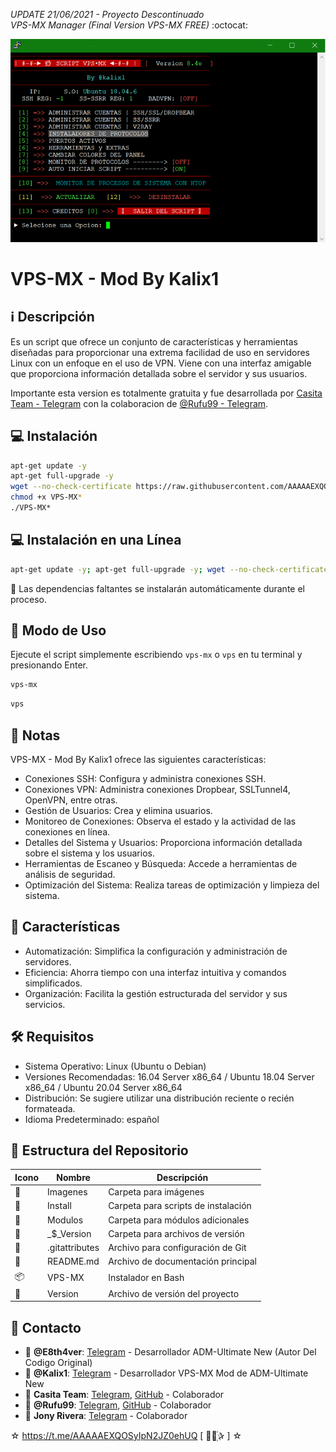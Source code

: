﻿*UPDATE 21/06/2021 - Proyecto Descontinuado*  
*VPS-MX Manager (Final Version VPS-MX FREE)*
:octocat:

![logo](https://github.com/AAAAAEXQOSyIpN2JZ0ehUQ/VPS-MX-FREE/blob/main/Imagenes/VPS-MX-Free.png)

# VPS-MX  - Mod By Kalix1
## :information_source: Descripción
Es un script que ofrece un conjunto de características y herramientas diseñadas para 
proporcionar una extrema facilidad de uso en servidores Linux con un enfoque en el uso de 
VPN. Viene con una interfaz amigable que proporciona información detallada sobre el servidor y 
sus usuarios.

Importante esta version es totalmente gratuita y fue desarrollada por [Casita Team - Telegram](https://t.me/conectedmx_vip) 
con la colaboracion de [@Rufu99 - Telegram](https://t.me/ADMRufu). 

## :computer: Instalación
```bash
apt-get update -y
apt-get full-upgrade -y
wget --no-check-certificate https://raw.githubusercontent.com/AAAAAEXQOSyIpN2JZ0ehUQ/VPS-MX-FREE/main/VPS-MX
chmod +x VPS-MX*
./VPS-MX*
```

## :computer: Instalación en una Línea
```bash
apt-get update -y; apt-get full-upgrade -y; wget --no-check-certificate https://raw.githubusercontent.com/AAAAAEXQOSyIpN2JZ0ehUQ/VPS-MX-FREE/main/VPS-MX && chmod +x VPS-MX* && ./VPS-MX*
```

:memo: Las dependencias faltantes se instalarán automáticamente durante el proceso.

## :rocket: Modo de Uso

Ejecute el script simplemente escribiendo `vps-mx` o `vps` en tu terminal y presionando Enter.

```bash
vps-mx
```
```bash
vps
```

## :bookmark_tabs: Notas
VPS-MX  - Mod By Kalix1 ofrece las siguientes características:

- Conexiones SSH: Configura y administra conexiones SSH.
- Conexiones VPN: Administra conexiones Dropbear, SSLTunnel4, OpenVPN, entre otras.
- Gestión de Usuarios: Crea y elimina usuarios.
- Monitoreo de Conexiones: Observa el estado y la actividad de las conexiones en línea.
- Detalles del Sistema y Usuarios: Proporciona información detallada sobre el sistema y los usuarios.
- Herramientas de Escaneo y Búsqueda: Accede a herramientas de análisis de seguridad.
- Optimización del Sistema: Realiza tareas de optimización y limpieza del sistema.

## :star2: Características 

- Automatización: Simplifica la configuración y administración de servidores.
- Eficiencia: Ahorra tiempo con una interfaz intuitiva y comandos simplificados.
- Organización: Facilita la gestión estructurada del servidor y sus servicios.

## :hammer_and_wrench: Requisitos 

- Sistema Operativo: Linux (Ubuntu o Debian)
- Versiones Recomendadas: 16.04 Server x86_64 / Ubuntu 18.04 Server x86_64 / Ubuntu 20.04 Server x86_64
- Distribución: Se sugiere utilizar una distribución reciente o recién formateada.
- Idioma Predeterminado: español

## :open_file_folder: Estructura del Repositorio

| Icono            | Nombre         | Descripción                               |
|------------------|----------------|-------------------------------------------|
| :file_folder:    | Imagenes       | Carpeta para imágenes                     |
| :file_folder:    | Install        | Carpeta para scripts de instalación       |
| :file_folder:    | Modulos        | Carpeta para módulos adicionales          |
| :file_folder:    | _$_Version     | Carpeta para archivos de versión          |
| :page_facing_up: | .gitattributes | Archivo para configuración de Git         |
| :book:           | README.md      | Archivo de documentación principal        |
| :package:        | VPS-MX         | Instalador en Bash                        |
| :page_facing_up: | Version        | Archivo de versión del proyecto           |

## :email: Contacto 
* :busts_in_silhouette: **@E8th4ver**: [Telegram](https://t.me/E8th4ver) - Desarrollador  ADM-Ultimate New (Autor Del Codigo Original)
* :busts_in_silhouette: **@Kalix1**: [Telegram](https://t.me/E8th4ver) - Desarrollador  VPS-MX Mod de ADM-Ultimate New
* :busts_in_silhouette: **Casita Team**: [Telegram](https://t.me/conectedmx_vip), [GitHub](https://github.com/lacasitamx) - Colaborador
* :busts_in_silhouette: **@Rufu99**: [Telegram](https://t.me/ADMRufu), [GitHub](https://github.com/rudi9999) - Colaborador
* :busts_in_silhouette: **Jony Rivera**: [Telegram](https://t.me/Jony_Rivera) - Colaborador

☆ https://t.me/AAAAAEXQOSyIpN2JZ0ehUQ [  ⃘⃤꙰✰ ] ☆
